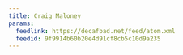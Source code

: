 ```yaml
---
title: Craig Maloney
params:
  feedlink: https://decafbad.net/feed/atom.xml
  feedid: 9f9914b60b20e4d91cf8cb5c10d9a235
---
```

